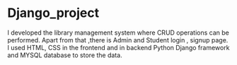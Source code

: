 # Django_project
I developed the library management system where CRUD operations can be performed. Apart from that ,there is Admin and Student login , signup page. I used HTML, CSS  in the frontend and in backend Python Django framework and MYSQL database to store the data.
